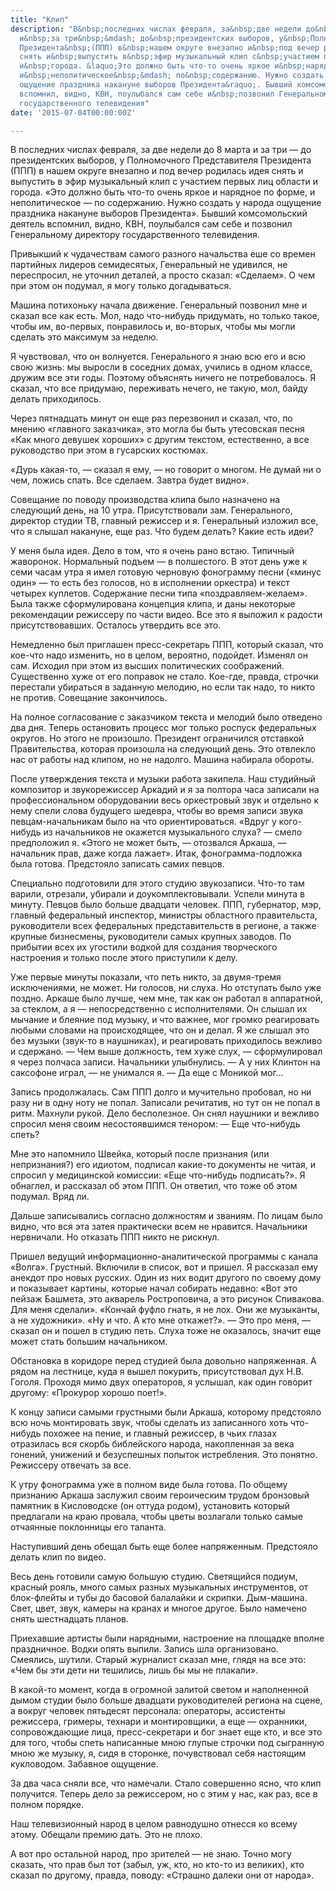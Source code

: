 ```yaml
---
title: "Клип"
description: "В&nbsp;последних числах февраля, за&nbsp;две недели до&nbsp;8&nbsp;марта
  и&nbsp;за три&nbsp;&mdash; до&nbsp;президентских выборов, у&nbsp;Полномочного Представителя
  Президента&nbsp;(ППП) в&nbsp;нашем округе внезапно и&nbsp;под вечер родилась идея
  снять и&nbsp;выпустить в&nbsp;эфир музыкальный клип с&nbsp;участием первых лиц области
  и&nbsp;города. &laquo;Это должно быть что-то очень яркое и&nbsp;нарядное по&nbsp;форме,
  и&nbsp;неполитическое&nbsp;&mdash; по&nbsp;содержанию. Нужно создать у&nbsp;народа
  ощущение праздника накануне выборов Президента&raquo;. Бывший комсомольский деятель
  вспомнил, видно, КВН, поулыбался сам себе и&nbsp;позвонил Генеральному директору
  государственного телевидения"
date: '2015-07-04T00:00:00Z'

---
```

В последних числах февраля, за две недели до 8 марта и за три — до президентских выборов, у Полномочного Представителя Президента (ППП) в нашем округе внезапно и под вечер родилась идея снять и выпустить в эфир музыкальный клип с участием первых лиц области и города. «Это должно быть что-то очень яркое и нарядное по форме, и неполитическое — по содержанию. Нужно создать у народа ощущение праздника накануне выборов Президента». Бывший комсомольский деятель вспомнил, видно, КВН, поулыбался сам себе и позвонил Генеральному директору государственного телевидения.

Привыкший к чудачествам самого разного начальства еше со времен партийных лидеров семидесятых, Генеральный не удивился, не переспросил, не уточнил деталей, а просто сказал: «Сделаем». О чем при этом он подумал, я могу только догадываться.

Машина потихоньку начала движение. Генеральный позвонил мне и сказал все как есть. Мол, надо что-нибудь придумать, но только такое, чтобы им, во-первых, понравилось и, во-вторых, чтобы мы могли сделать это максимум за неделю.

Я чувствовал, что он волнуется. Генерального я знаю всю его и всю свою жизнь: мы выросли в соседних домах, учились в одном классе, дружим все эти годы. Поэтому объяснять ничего не потребовалось. Я сказал, что все придумаю, переживать нечего, не такую, мол, байду делать приходилось.

Через пятнадцать минут он еще раз перезвонил и сказал, что, по мнению «главного заказчика», это могла бы быть утесовская песня «Как много девушек хороших» с другим текстом, естественно, а все руководство при этом в гусарских костюмах.

«Дурь какая-то, — сказал я ему, — но говорит о многом. Не думай ни о чем, ложись спать. Все сделаем. Завтра будет видно».

Совещание по поводу производства клипа было назначено на следующий день, на 10 утра. Присутствовали зам. Генерального, директор студии ТВ, главный режиссер и я. Генеральный изложил все, что я слышал накануне, еще раз. Что будем делать? Какие есть идеи?

У меня была идея. Дело в том, что я очень рано встаю. Типичный жаворонок. Нормальный подъем — в полшестого. В этот день уже к семи часам утра я имел готовую черновую фонограмму песни («минус один» — то есть без голосов, но в исполнении оркестра) и текст четырех куплетов. Содержание песни типа «поздравляем-желаем». Была также сформулирована концепция клипа, и даны некоторые рекомендации режиссеру по части видео. Все это я выложил к радости присутствовавших. Осталось утвердить все это.

Немедленно был приглашен пресс-секретарь ППП, который сказал, что кое-что надо изменить, но в целом, вероятно, подойдет. Изменял он сам. Исходил при этом из высших политических соображений. Существенно хуже от его поправок не стало. Кое-где, правда, строчки перестали убираться в заданную мелодию, но если так надо, то никто не против. Совещание закончилось.

На полное согласование с заказчиком текста и мелодий было отведено два дня. Теперь остановить процесс мог только роспуск федеральных округов. Но этого не произошло. Президент ограничился отставкой Правительства, которая произошла на следующий день. Это отвлекло нас от работы над клипом, но не надолго. Машина набирала обороты.

После утверждения текста и музыки работа закипела. Наш студийный композитор и звукорежиссер Аркадий и я за полтора часа записали на профессиональном оборудовании весь оркестровый звук и отдельно к нему спели слова будущего шедевра, чтобы во время записи звука певцам-начальникам было на что ориентироваться. «Вдруг у кого-нибудь из начальников не окажется музыкального слуха? — смело предположил я. «Этого не может быть, — отозвался Аркаша, — начальник прав, даже когда лажает». Итак, фонограмма-подложка была готова. Предстояло записать самих певцов.

Специально подготовили для этого студию звукозаписи. Что-то там варили, отрезали, убирали и доукомплектовывали. Успели минута в минуту. Певцов было больше двадцати человек. ППП, губернатор, мэр, главный федеральный инспектор, министры областного правительста, руководители всех федеральных представительств в регионе, а также крупные бизнесмены, руководители самых крупных заводов. По прибытии всех их угостили водкой для создания творческого настроения и только после этого приступили к делу.

Уже первые минуты показали, что петь никто, за двумя-тремя исключениями, не может. Ни голосов, ни слуха. Но отступать было уже поздно. Аркаше было лучше, чем мне, так как он работал в аппаратной, за стеклом, а я — непосредственно с исполнителями. Он слышал их мычание и блеяние под музыку, и что важнее, мог громко реагировать любыми словами на происходящее, что он и делал. Я же слышал это без музыки (звук-то в наушниках), и реагировать приходилось вежливо и сдержано.
— Чем выше должность, тем хуже слух, — сформулировал я через полчаса записи. Начальники улыбнулись. — А у них Клинтон на саксофоне играл, — не унимался я. — Да еще с Моникой мог…

Запись продолжалась. Сам ППП долго и мучительно пробовал, но ни разу ни в одну ноту не попал. Записали речитатив, но тут он не попал в ритм. Махнули рукой. Дело бесполезное. Он снял наушники и вежливо спросил меня своим несостоявшимся тенором:
— Еще что-нибудь спеть?

Мне это напомнило Швейка, который после признания (или непризнания?) его идиотом, подписал какие-то документы не читая, и спросил у медицинской комиссии: «Еще что-нибудь подписать?». Я обнаглел, и рассказал об этом ППП. Он ответил, что тоже об этом подумал. Вряд ли.

Дальше записывались согласно должностям и званиям. По лицам было видно, что вся эта затея практически всем не нравится. Начальники нервничали. Но отказать ППП никто не рискнул.

Пришел ведущий информационно-аналитической программы с канала «Волга». Грустный. Включили в список, вот и пришел. Я рассказал ему анекдот про новых русских. Один из них водит другого по своему дому и показывает картины, которые начал собирать недавно: «Вот это пейзаж Башмета, это акварель Ростроповича, а это рисунок Спивакова. Для меня сделали». «Кончай фуфло гнать, я не лох. Они же музыканты, а не художники». «Ну и что. А кто мне откажет?». 
— Это про меня, — сказал он и пошел в студию петь. Слуха тоже не оказалось, значит еще может стать большим начальником.

Обстановка в коридоре перед студией была довольно напряженная. А рядом на лестнице, куда я вышел покурить, присутствовал дух Н.В. Гоголя. Проходя мимо двух операторов, я услышал, как один говорит другому: «Прокурор хорошо поет!».

К концу записи самыми грустными были Аркаша, которому предстояло всю ночь монтировать звук, чтобы сделать из записанного хоть что-нибудь похожее на пение, и главный режиссер, в чьих глазах отразилась вся скорбь библейского народа, накопленная за века гонений, унижений и безуспешных попыток истребления. Это понятно. Режиссеру отвечать за все.

К утру фонограмма уже в полном виде была готова. По общему признанию Аркаша заслужил своим героическим трудом бронзовый памятник в Кисловодске (он оттуда родом), установить который предлагали на краю провала, чтобы цветы возлагали только самые отчаянные поклонницы его таланта.

Наступивший день обещал быть еще более напряженным. Предстояло делать клип по видео.

Весь день готовили самую большую студию. Светящийся подиум, красный рояль, много самых разных музыкальных инструментов, от блок-флейты и тубы до басовой балалайки и скрипки. Дым-машина. Свет, цвет, звук, камеры на кранах и многое другое. Было намечено снять шестнадцать планов.

Приехавшие артисты были нарядными, настроение на площадке вполне праздничное. Водки опять выпили. Запись шла организовано. Смеялись, шутили. Старый журналист сказал мне, глядя на все это: «Чем бы эти дети ни тешились, лишь бы мы не плакали».

В какой-то момент, когда в огромной залитой светом и наполненной дымом студии было больше двадцати руководителей региона на сцене, а вокруг человек пятьдесят персонала: операторы, ассистенты режиссера, гримеры, технари и монтировщики, а еще — охранники, сопровождающие лица, пресс-секретари и бог знает еще кто, и все это для того, чтобы спеть написанные мною глупые строчки под сыгранную мною же музыку, я, сидя в сторонке, почувствовал себя настоящим кукловодом. Забавное ощущение.

За два часа сняли все, что намечали. Стало совершенно ясно, что клип получится. Теперь дело за режиссером, но с этим у нас, как раз, все в полном порядке.

Наш телевизионный народ в целом равнодушно отнесся ко всему этому. Обещали премию дать. Это не плохо.

А вот про остальной народ, про зрителей — не знаю. Точно могу сказать, что прав был тот (забыл, уж, кто, но кто-то из великих), кто сказал по другому, правда, поводу: «Страшно далеки они от народа».
